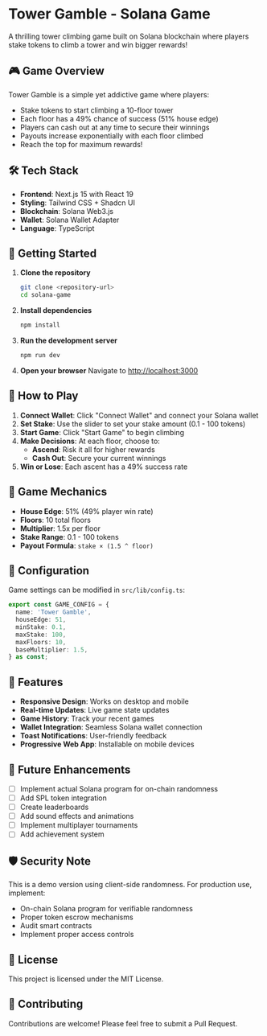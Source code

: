 # Tower Gamble - Solana Game

A thrilling tower climbing game built on Solana blockchain where players stake tokens to climb a tower and win bigger rewards!

## 🎮 Game Overview

Tower Gamble is a simple yet addictive game where players:
- Stake tokens to start climbing a 10-floor tower
- Each floor has a 49% chance of success (51% house edge)
- Players can cash out at any time to secure their winnings
- Payouts increase exponentially with each floor climbed
- Reach the top for maximum rewards!

## 🛠 Tech Stack

- **Frontend**: Next.js 15 with React 19
- **Styling**: Tailwind CSS + Shadcn UI
- **Blockchain**: Solana Web3.js
- **Wallet**: Solana Wallet Adapter
- **Language**: TypeScript

## 🚀 Getting Started

1. **Clone the repository**
   ```bash
   git clone <repository-url>
   cd solana-game
   ```

2. **Install dependencies**
   ```bash
   npm install
   ```

3. **Run the development server**
   ```bash
   npm run dev
   ```

4. **Open your browser**
   Navigate to [http://localhost:3000](http://localhost:3000)

## 🎯 How to Play

1. **Connect Wallet**: Click "Connect Wallet" and connect your Solana wallet
2. **Set Stake**: Use the slider to set your stake amount (0.1 - 100 tokens)
3. **Start Game**: Click "Start Game" to begin climbing
4. **Make Decisions**: At each floor, choose to:
   - **Ascend**: Risk it all for higher rewards
   - **Cash Out**: Secure your current winnings
5. **Win or Lose**: Each ascent has a 49% success rate

## 🎲 Game Mechanics

- **House Edge**: 51% (49% player win rate)
- **Floors**: 10 total floors
- **Multiplier**: 1.5x per floor
- **Stake Range**: 0.1 - 100 tokens
- **Payout Formula**: `stake × (1.5 ^ floor)`

## 🔧 Configuration

Game settings can be modified in `src/lib/config.ts`:

```typescript
export const GAME_CONFIG = {
  name: 'Tower Gamble',
  houseEdge: 51,
  minStake: 0.1,
  maxStake: 100,
  maxFloors: 10,
  baseMultiplier: 1.5,
} as const;
```

## 📱 Features

- **Responsive Design**: Works on desktop and mobile
- **Real-time Updates**: Live game state updates
- **Game History**: Track your recent games
- **Wallet Integration**: Seamless Solana wallet connection
- **Toast Notifications**: User-friendly feedback
- **Progressive Web App**: Installable on mobile devices

## 🔮 Future Enhancements

- [ ] Implement actual Solana program for on-chain randomness
- [ ] Add SPL token integration
- [ ] Create leaderboards
- [ ] Add sound effects and animations
- [ ] Implement multiplayer tournaments
- [ ] Add achievement system

## 🛡 Security Note

This is a demo version using client-side randomness. For production use, implement:
- On-chain Solana program for verifiable randomness
- Proper token escrow mechanisms
- Audit smart contracts
- Implement proper access controls

## 📄 License

This project is licensed under the MIT License.

## 🤝 Contributing

Contributions are welcome! Please feel free to submit a Pull Request.
